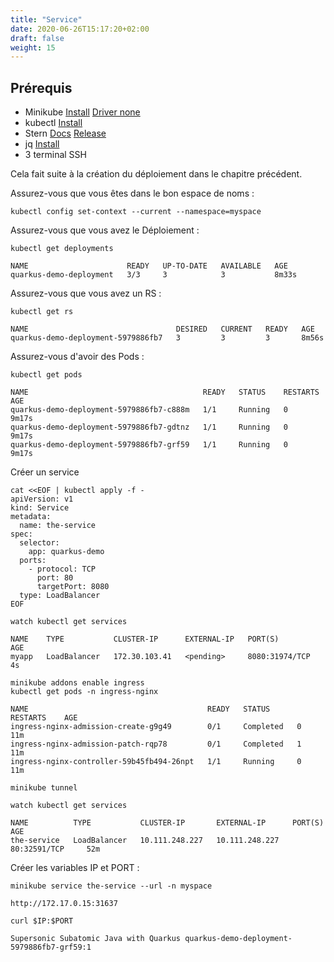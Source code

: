 ```yaml
---
title: "Service"
date: 2020-06-26T15:17:20+02:00
draft: false
weight: 15
---
```


## Prérequis

- Minikube [Install](https://kubernetes.io/fr/docs/tasks/tools/install-minikube/#installez-minikube-par-t%C3%A9l%C3%A9chargement-direct)  [Driver none](https://kubernetes.io/docs/setup/learning-environment/minikube/#specifying-the-vm-driver)
- kubectl [Install](https://kubernetes.io/fr/docs/tasks/tools/install-kubectl/)
- Stern [Docs](https://kubernetes.io/blog/2016/10/tail-kubernetes-with-stern/) [Release](https://github.com/wercker/stern/releases)
- jq [Install](https://stedolan.github.io/jq/download/)
- 3 terminal SSH



Cela fait suite à la création du déploiement dans le chapitre précédent.

Assurez-vous que vous êtes dans le bon espace de noms :

```
kubectl config set-context --current --namespace=myspace
```

Assurez-vous que vous avez le Déploiement :

```
kubectl get deployments
```

```
NAME                      READY   UP-TO-DATE   AVAILABLE   AGE
quarkus-demo-deployment   3/3     3            3           8m33s
```

Assurez-vous que vous avez un RS :

```
kubectl get rs
```

```
NAME                                 DESIRED   CURRENT   READY   AGE
quarkus-demo-deployment-5979886fb7   3         3         3       8m56s
```

Assurez-vous d'avoir des Pods :


```
kubectl get pods
```

```
NAME                                       READY   STATUS    RESTARTS   AGE
quarkus-demo-deployment-5979886fb7-c888m   1/1     Running   0          9m17s
quarkus-demo-deployment-5979886fb7-gdtnz   1/1     Running   0          9m17s
quarkus-demo-deployment-5979886fb7-grf59   1/1     Running   0          9m17s
```

Créer un service

```
cat <<EOF | kubectl apply -f -
apiVersion: v1
kind: Service
metadata:
  name: the-service
spec:
  selector:
    app: quarkus-demo
  ports:
    - protocol: TCP
      port: 80
      targetPort: 8080
  type: LoadBalancer
EOF
```

```
watch kubectl get services
```

```
NAME    TYPE           CLUSTER-IP      EXTERNAL-IP   PORT(S)          AGE
myapp   LoadBalancer   172.30.103.41   <pending>     8080:31974/TCP   4s
```

```
minikube addons enable ingress
kubectl get pods -n ingress-nginx
```

```
NAME                                        READY   STATUS      RESTARTS    AGE
ingress-nginx-admission-create-g9g49        0/1     Completed   0          11m
ingress-nginx-admission-patch-rqp78         0/1     Completed   1          11m
ingress-nginx-controller-59b45fb494-26npt   1/1     Running     0          11m
```


```
minikube tunnel
```

```
watch kubectl get services
```

```
NAME          TYPE           CLUSTER-IP       EXTERNAL-IP      PORT(S)          AGE
the-service   LoadBalancer   10.111.248.227   10.111.248.227   80:32591/TCP     52m
```

Créer les variables IP et PORT :

```
minikube service the-service --url -n myspace
```

```
http://172.17.0.15:31637
```

```
curl $IP:$PORT
```

```
Supersonic Subatomic Java with Quarkus quarkus-demo-deployment-5979886fb7-grf59:1
```